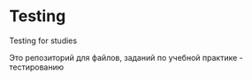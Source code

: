 # Testing
Testing for studies

Это репозиторий для файлов, заданий по учебной практике - тестированию
